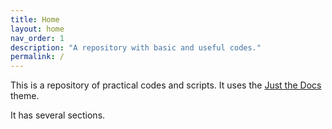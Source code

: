 ```yaml
---
title: Home
layout: home
nav_order: 1
description: "A repository with basic and useful codes."
permalink: /
---
```


This is a repository of practical codes and scripts. It uses the [Just the Docs](https://just-the-docs.com/) theme. 

It has several sections.
